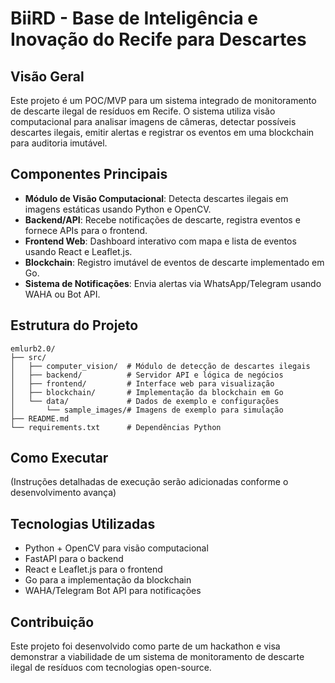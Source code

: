 # BiiRD - Base de Inteligência e Inovação do Recife para Descartes

## Visão Geral

Este projeto é um POC/MVP para um sistema integrado de monitoramento de descarte ilegal de resíduos em Recife. O sistema utiliza visão computacional para analisar imagens de câmeras, detectar possíveis descartes ilegais, emitir alertas e registrar os eventos em uma blockchain para auditoria imutável.

## Componentes Principais

- **Módulo de Visão Computacional**: Detecta descartes ilegais em imagens estáticas usando Python e OpenCV.
- **Backend/API**: Recebe notificações de descarte, registra eventos e fornece APIs para o frontend.
- **Frontend Web**: Dashboard interativo com mapa e lista de eventos usando React e Leaflet.js.
- **Blockchain**: Registro imutável de eventos de descarte implementado em Go.
- **Sistema de Notificações**: Envia alertas via WhatsApp/Telegram usando WAHA ou Bot API.

## Estrutura do Projeto

```
emlurb2.0/
├── src/
│   ├── computer_vision/  # Módulo de detecção de descartes ilegais
│   ├── backend/          # Servidor API e lógica de negócios
│   ├── frontend/         # Interface web para visualização
│   ├── blockchain/       # Implementação da blockchain em Go
│   └── data/             # Dados de exemplo e configurações
│       └── sample_images/# Imagens de exemplo para simulação
├── README.md
└── requirements.txt      # Dependências Python
```

## Como Executar

(Instruções detalhadas de execução serão adicionadas conforme o desenvolvimento avança)

## Tecnologias Utilizadas

- Python + OpenCV para visão computacional
- FastAPI para o backend
- React e Leaflet.js para o frontend
- Go para a implementação da blockchain
- WAHA/Telegram Bot API para notificações

## Contribuição

Este projeto foi desenvolvido como parte de um hackathon e visa demonstrar a viabilidade de um sistema de monitoramento de descarte ilegal de resíduos com tecnologias open-source. 
